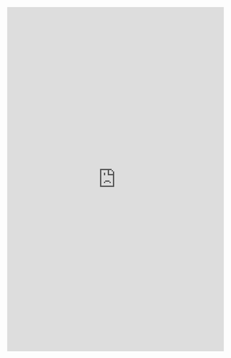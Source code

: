 <iframe src="http://localhost:5173/cv_imprimable" width="100%" height="800px" style="border:none;"></iframe>